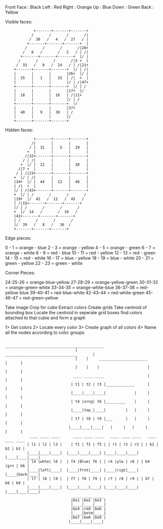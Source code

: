 Front Face : Black
Left : Red
Right : Orange
Up : Blue
Down : Green
Back : Yellow

Visible faces:

                 +-------+-------+-------+
                /       /       /       /|
               /  30   /   4   /  27   / |
              +-------+-------+-------+  |
             /       /       /       /|28+
            /   6   /       /   2   / | /|
           +-------+-------+-------+  |/ |
          /       /       /       /|3 +  |
         /  33   /   0   /  24   / | /|21+
        +-------+-------+-------+  |/ | /|
        |       |       |       |26+  |/ |
        |  35   |   1   |   25  | /|  +  |
        |       |       |       |/ | /|47+
        +-------+-------+-------+  |/ | /
        |       |       |       |17+  |/
        |  18   |       |  16   | /|11+
        |       |       |       |/ | /
        +-------+-------+-------+  |/
        |       |       |       |37+
        |  40   |   9   |  38   | /
        |       |       |       |/
        +-------+-------+-------+


Hidden faces:

                 +-------+-------+-------+
                /|       |       |       |
               / |  31   |   5   |  29   |
              +  |       |       |       |
             /|32+-------+-------+-------+
            / | /|       |       |       |
           +  |/ |  22   |       |  20   |
          /|7 +  |       |       |       |
         / | /|23+-------+-------+-------+
        +  |/ | /|       |       |       |
        |34+  |/ |  44   |  13   |  46   |
        | /|  +  |       |       |       |
        |/ | /|43+-------+-------+-------+
        +  |/ | /       /       /       /
        |19+  |/  42   /  12   /  45   /
        | /|15+-------+-------+-------+
        |/ | /       /       /       /
        +  |/  14   /       /  10   /
        |41+-------+-------+-------+
        | /       /       /       /
        |/  39   /   8   /   36  /
        +-------+-------+-------+

Edge pieces:

0 - 1 = orange - blue
2 - 3 = orange - yellow
4 - 5 = orange - green
6 - 7 = orange - white
8 - 9 = red - blue
10 - 11 = red - yellow
12 - 13 = red - green
14 - 15 = red - white
16 - 17 = blue - yellow
18 - 19 = blue - white
20 - 21 = green - yellow
22 - 23 = green - white

Corner Pieces:

24-25-26 = orange-blue-yellow
27-28-29 = orange-yellow-green
30-31-32 = orange-green-white
33-34-35 = orange-white-blue
36-37-38 = red-yellow-blue
39-40-41 = red-blue-white
42-43-44 = red-white-green
45-46-47 = red-green-yellow

Take image 
Crop for cube
Extract colors
Create grids
Take centroid of bounding box
Locate the centroid in seperate grid boxes
find colors attached to that cubie and form a graph 


1> Get colors
2> Locate every color
3> Create graph of all colors
4> Name all the nodes according to color groups 


                                     _____________________________________________
                                    |     _________________________________       |
                                    |    |     ______________________      |      |
                                    |    |    |                      |     |      |
                                   ____ ____ ____                    |     |      |
                                  | t1 | t2 | t3 |_____________      |     |      |
                                  |____|____|____|             |     |     |      |
                                  | t4 |orng| t6 |_________    |     |     |      |
                                  |____|top_|____|         |   |     |     |      |
                                  | t7 | t8 | t9 |___      |   |     |     |      |
                                 |____|____|____|   |     |   |     |     |      |
               ____ ____ ____      ____ ____ ____   ____ ____ ____   ____ ____ ____
              | l1 | l2 | l3 |    | f1 | f2 | f3 | | r1 | r2 | r3 | | b1 | b2 | b3 |
              |____|____|____|  |____|____|____| |____|____|____| |____|____|____|
              | l4 |whte| l6 |  | f4 |Blue| f6 | | r4 |ylw | r6 | | b4 |grn | b6 |
              |____|left|____|  |____|frnt|____| |____|rigt|____| |____|back|____|
              | l7 | l8 | l9 |  | f7 | f8 | f9 | | r7 | r8 | r9 | | b7 | b8 | b9 |
              |____|____|____|  |____|____|____| |____|____|____| |____|____|____|
                                   ____ ____ ____
                                  |bo1 |bo2 |bo3 |
                                  |____|____|____|
                                  |bo4 |red |bo6 |
                                  |____|botm|____|
                                  |bo7 |bo8 |bo9 |
                                 |____|____|____|
